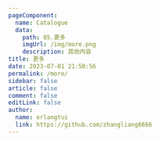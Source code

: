 ```yaml
---
pageComponent:
  name: Catalogue
  data:
    path: 05.更多
    imgUrl: /img/more.png
    description: 其他内容
title: 更多
date: 2023-07-01 21:50:56
permalink: /more/
sidebar: false
article: false
comment: false
editLink: false
author:
  name: erlangtui
  link: https://github.com/zhangliang6666
---
```

